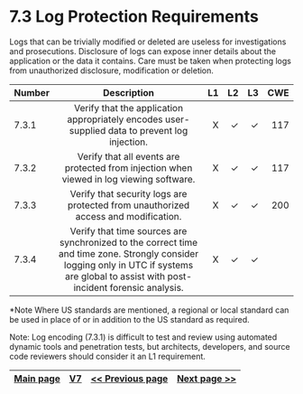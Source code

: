 # 7.3 Log Protection Requirements

Logs that can be trivially modified or deleted are useless for investigations and prosecutions. Disclosure of logs can expose inner details about the application or the data it contains. Care must be taken when protecting logs from unauthorized disclosure, modification or deletion.

| Number       | Description     | L1    		| L2         | L3 		   | CWE		|
| :------------- | :----------: | -----------: | -----------:|-----------:| -----------:|
| 7.3.1 | Verify that the application appropriately encodes user-supplied data to prevent log injection. | X	 | ✓   | ✓   | 117 |
| 7.3.2 | Verify that all events are protected from injection when viewed in log viewing software.   | X 	 | ✓   | ✓   | 117 |
| 7.3.3 | Verify that security logs are protected from unauthorized access and modification.   | X	 | ✓   | ✓   | 200 |
| 7.3.4 | Verify that time sources are synchronized to the correct time and time zone. Strongly consider logging only in UTC if systems are global to assist with post-incident forensic analysis.   | X 	 | ✓   | ✓   |  |

*Note
Where US standards are mentioned, a regional or local standard can be used in place of or in addition to the US standard as required.

Note: Log encoding (7.3.1) is difficult to test and review using automated dynamic tools and penetration tests, but architects, developers, and source code reviewers should consider it an L1 requirement.


[Main page](../README.md) | [V7](README.md) | [<< Previous page](v7.2_Log_Processing_Requirements.md) |  [Next page >>](v7.4_Error_Handling.md)
| --- | --- | --- | --- |
